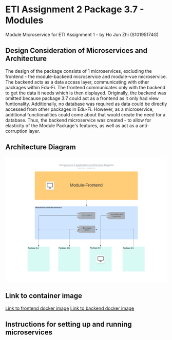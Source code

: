 # ETI Assignment 2 Package 3.7 - Modules
Module Microservice for ETI Assignment 1 - by Ho Jun Zhi (S10195174G)
## Design Consideration of Microservices and Architecture
The design of the package consists of 1 microservices, excluding the frontend - the module-backend microservice and module-vue microservice.
The backend acts as a data access layer, communicating with other packages within Edu-Fi. The frontend communicates only with the backend to get the data it needs which is then displayed. 
Originally, the backend was omitted because package 3.7 could act as a frontend as it only had view funtionality. Additionally, no database was required as data could be directly accessed from other packages in Edu-Fi. However, as a microservice, additional functionalities could come about that would create the need for a database. Thus, the backend microservice was created - to allow for elasticity of the Module Package's features, as well as act as a anti-corruption layer.

## Architecture Diagram
![Application Architecture Diagram](Asg2_Architecture_Diagram.png)

## Link to container image
[Link to frontend docker image](https://hub.docker.com/repository/docker/h30jz07/module-vue)
[Link to backend docker image](https://hub.docker.com/repository/docker/h30jz07/module-backend)

## Instructions for setting up and running microservices
